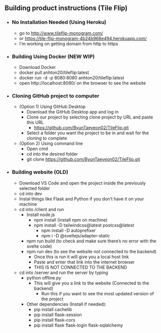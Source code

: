## __Building product instructions (Tile Flip)__ ##

- ### __No Installation Needed (Using Heroku)__ ##
	- go to http://www.tileflip-monogram.com/
  	- or https://tile-flip-monogram-4b24b968e494.herokuapp.com/
 	- I'm working on getting domain from http to https

- ### __Building Using Docker (NEW WIP)__ ###
	- Download Docker
 	- docker pull anhton20/tileflip:latest
  	- docker run -d -p 8080:8080 anhton20/tileflip:latest
 	- open http://localhost:8080/ on the browser to see the website

- ### __Cloning GitHub project to computer__ ###
	- (Option 1) Using GitHub Desktop
		- Download the GitHub Desktop app and log in
		- Clone our project by selecting clone project by URL and paste this URL
			- https://github.com/ByunTaeyeon02/TileFlip.git
		- Select a folder you want the project to be in and wait for the cloning to complete
	- (Option 2) Using command line
		- Open cmd
		- cd into the desired folder
		- git clone https://github.com/ByunTaeyeon02/TileFlip.git
- ### __Building website (OLD)__ ###
	- Download VS Code and open the project inside the previously selected folder
	- cd into dev
	- Instal things like Flask and Python if you don’t have it on your machine
	- cd into /client and run
		- Install node.js
			- npm install (install npm on machine)
  			- npm install -D tailwindcss@latest postcss@latest
    			- npm install -D autoprefixer
      			- npm i -D @sveltejs/adapter-static
		- npm run build (to check and make sure there’s no error with the svelte code)
		- npm run dev (to see the website not connected to the backend)
			- Once this is run it will give you a local host link
			- Paste and enter that link into the internet browser
   			- THIS IS NOT CONNECTED TO THE BACKEND
	- cd into /server and run the server by typing 
		- python offline.py
  			- This will give you a link to the website (Connected to the backend)
     			- Run this if you want to see the most updated version of the project
  		- Other dependencies (Install if needed):
		    - pip install cachelib
		    - pip install flask-session
		    - pip install flask-cors
		    - pip install flask flask-login flask-sqlalchemy
	
